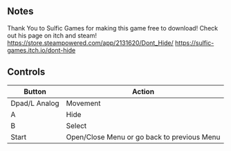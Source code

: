 ## Notes

Thank You to Sulfic Games for making this game free to download! Check out his page on itch and steam!
https://store.steampowered.com/app/2131620/Dont_Hide/
https://sulfic-games.itch.io/dont-hide

## Controls

| Button | Action |
|--|--| 
|Dpad/L Analog|Movement|
|A|Hide|
|B|Select|
|Start|Open/Close Menu or go back to previous Menu|


